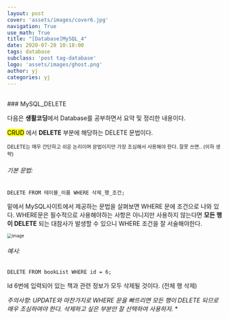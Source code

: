 ```yaml
---
layout: post
cover: 'assets/images/cover6.jpg'
navigation: True
use_math: True
title: "[Database]MySQL_4" 
date: 2020-07-28 10:18:00
tags: database
subclass: 'post tag-database'
logo: 'assets/images/ghost.png'
author: yj
categories: yj
---
```

<br>
### MySQL_DELETE

다음은 **생활코딩**에서 Database를 공부하면서 요약 및 정리한 내용이다. 

<mark>CRUD</mark> 에서 **DELETE** 부분에 해당하는 DELETE 문법이다. 

 <small>DELETE는 매우 간단하고 쉬운 논리이며 문법이지만 가장 조심해서 사용해야 한다. 잘못 쓰면.. (이하 생략)</small>



###### 기본 문법: 

```mysql
DELETE FROM 테이블_이름 WHERE 삭제_행_조건;
```



밑에서 MySQL사이트에서 제공하는 문법을 살펴보면 WHERE 문에 조건으로 나와 있다. WHERE문은 필수적으로 사용해야하는 사항은 아니지만 사용하지 않는다면 **모든 행이 DELETE** 되는 대참사가 발생할 수 있으니 WHERE 조건을 잘 서술해야한다. 

<img src="https://user-images.githubusercontent.com/63405904/114272351-cfd78000-9a50-11eb-842d-0ac4b2314b51.png" alt="image" style="zoom:70%;" />



###### 예시:

``` mysql
DELETE FROM bookList WHERE id = 6; 
```



Id 6번에 입력되어 있는 책과 관련 정보가 모두 삭제될 것이다. (전체 행 삭제)



**<mark>* 주의사항: UPDATE와 마찬가지로 WHERE 문을 빠뜨리면 모든 행이 DELETE 되므로 매우 조심하여야 한다. 삭제하고 싶은 부분만 잘 선택하여 사용하자. </mark>**










